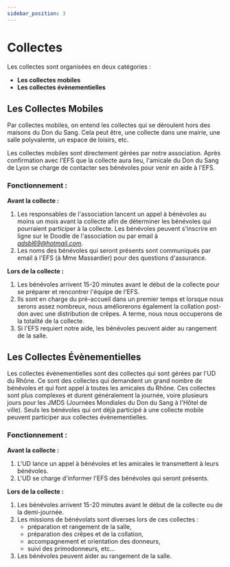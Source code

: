 ```yaml
---
sidebar_position: 3
---
```


# Collectes

Les collectes sont organisées en deux catégories :

- **Les collectes mobiles** 
- **Les collectes évènementielles**


## Les Collectes Mobiles ## 

Par collectes mobiles, on entend les collectes qui se déroulent hors des maisons du Don du Sang. Cela peut être, une collecte dans une mairie, une salle polyvalente, un espace de loisirs, etc.

Les collectes mobiles sont directement gérées par notre association. Après confirmation avec l'EFS que la collecte aura lieu, l'amicale du Don du Sang de Lyon se charge de contacter ses bénévoles pour venir en aide à l'EFS.

### Fonctionnement :

**Avant la collecte :**
1. Les responsables de l'association lancent un appel à bénévoles au moins un mois avant la collecte afin de déterminer les bénévoles qui pourraient participer à la collecte. Les bénévoles peuvent s'inscrire en ligne sur le Doodle de l'association ou par email à *adsbl69@hotmail.com*.
2. Les noms des bénévoles qui seront présents sont communiqués par email à l'EFS (à Mme Massardier) pour des questions d'assurance.

**Lors de la collecte :**
1. Les bénévoles arrivent 15-20 minutes avant le début de la collecte pour se préparer et rencontrer l'équipe de l'EFS.
2. Ils sont en charge du pré-accueil dans un premier temps et lorsque nous serons assez nombreux, nous améliorerons également la collation post-don avec une distribution de crêpes. A terme, nous nous occuperons de la totalité de la collecte.
3. Si l'EFS requiert notre aide, les bénévoles peuvent aider au rangement de la salle.


## Les Collectes Évènementielles

Les collectes évènementielles sont des collectes qui sont gérées par l'UD du Rhône. Ce sont des collectes qui demandent un grand nombre de bénévoles et qui font appel à toutes les amicales du Rhône. Ces collectes sont plus complexes et durent généralement la journée, voire plusieurs jours pour les JMDS (Journées Mondiales du Don du Sang à l'Hôtel de ville). Seuls les bénévoles qui ont déjà participé à une collecte mobile peuvent participer aux collectes évènementielles.

### Fonctionnement :

**Avant la collecte :**
1. L'UD lance un appel à bénévoles et les amicales le transmettent à leurs bénévoles.
2. L'UD se charge d'informer l'EFS des bénévoles qui seront présents.

**Lors de la collecte :**
1. Les bénévoles arrivent 15-20 minutes avant le début de la collecte ou de la demi-journée.
2. Les missions de bénévolats sont diverses lors de ces collectes : 
    - préparation et rangement de la salle,
    - préparation des crêpes et de la collation,
    - accompagnement et orientation des donneurs,
    - suivi des primodonneurs, etc...
3. Les bénévoles peuvent aider au rangement de la salle.


